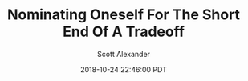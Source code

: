 ---
layout: podcast
title: "Nominating Oneself For The Short End Of A Tradeoff"
author: Scott Alexander
description: https://slatestarcodex.com/2018/10/24/nominating-oneself-for-the-short-end-of-a-tradeoff/
date: 2018-10-24 22:46:00 PDT
length: 1825286
duration: 456
guid: nominating-oneself-for-the-short-end-of-a-tradeoff
---